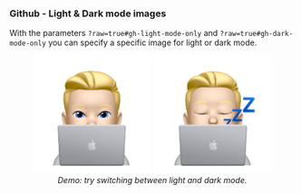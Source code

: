 ### Github - Light & Dark mode images
With the parameters `?raw=true#gh-light-mode-only` and `?raw=true#gh-dark-mode-only` you can specify a specific image for light or dark mode.

<div align="center">
   <img width="210" src="assets/memoji-light@2x.png?raw=true#gh-light-mode-only" alt="Memoji">
   <img width="210" src="assets/memoji-dark@2x.png?raw=true#gh-dark-mode-only" alt="Memoji">
   <br />
   <em>Demo: try switching between light and dark mode.</em>
</div>
